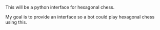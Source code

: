 This will be a python interface for hexagonal chess.

My goal is to provide an interface so a bot could play hexagonal chess using this.